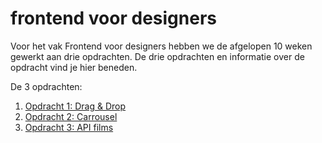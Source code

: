 # frontend voor designers

Voor het vak Frontend voor designers hebben we de afgelopen 10 weken gewerkt aan drie opdrachten.
De drie opdrachten en informatie over de opdracht vind je hier beneden.

De 3 opdrachten:
1. [Opdracht 1: Drag & Drop](https://esmeebarten.github.io/frontendvoordesigners/opdracht1/)
2. [Opdracht 2: Carrousel](https://esmeebarten.github.io/frontendvoordesigners/opdracht2/)
3. [Opdracht 3: API films](https://esmeebarten.github.io/frontendvoordesigners/opdracht3/)
